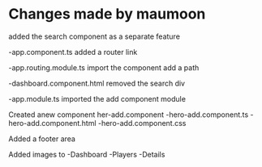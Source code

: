 # Changes made by maumoon

added the search component as a separate feature

-app.component.ts
added a router link

-app.routing.module.ts
import the component
add a path

-dashboard.component.html
removed the search div <hero-search>

-app.module.ts
imported the add component module

Created anew component her-add.component
-hero-add.component.ts
-hero-add.component.html
-hero-add.component.css

Added a footer area
 

Added images to
-Dashboard
-Players
-Details




